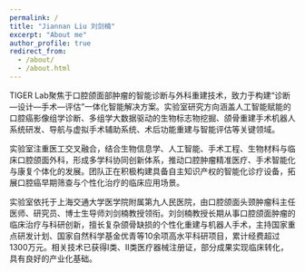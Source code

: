 ```yaml
---
permalink: /
title: "Jiannan Liu 刘剑楠"
excerpt: "About me"
author_profile: true
redirect_from: 
  - /about/
  - /about.html
---
```


TIGER Lab聚焦于口腔颌面部肿瘤的智能诊断与外科重建技术，致力于构建“诊断—设计—手术—评估”一体化智能解决方案。实验室研究方向涵盖人工智能赋能的口腔癌影像组学诊断、多组学大数据驱动的生物标志物挖掘、颌骨重建手术机器人系统研发、导航与虚拟手术辅助系统、术后功能重建与智能评估等关键领域。

实验室注重医工交叉融合，结合生物信息学、人工智能、手术工程、生物材料与临床口腔颌面外科，形成多学科协同创新体系，推动口腔肿瘤精准医疗、手术智能化与康复个体化的发展。团队正在积极构建具备自主知识产权的智能化诊疗设备，拓展口腔癌早期筛查与个性化治疗的临床应用场景。

实验室依托于上海交通大学医学院附属第九人民医院，由口腔颌面头颈肿瘤科主任医师、研究员、博士生导师刘剑楠教授领衔。刘剑楠教授长期从事口腔颌面肿瘤的临床治疗与科研创新，擅长复杂颌骨缺损的个性化重建与机器人手术，主持国家重点研发计划、国家自然科学基金优青等10余项高水平科研项目，累计经费超过1300万元。相关技术已获得I类、II类医疗器械注册证，部分成果实现临床转化，具有良好的产业化基础。


